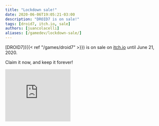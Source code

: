 ```yaml
---
title: "Lockdown sale!"
date: 2020-06-06T19:05:21-03:00
description: "DROID7 is on sale!"
tags: [droid7, itch.io, sale]
authors: [juancolacelli]
aliases: [/gamedev/lockdown-sale/]
---
```


[DROID7]({{< ref "/games/droid7" >}}) is on sale on [itch.io](https://poopbits.itch.io) until June 21, 2020.

Claim it now, and keep it forever!

<iframe src="https://itch.io/embed/570980?linkback=true&amp;bg_color=16171a&amp;fg_color=fafdff&amp;link_color=ff8426&amp;border_color=16171a" width="208" height="167" frameborder="0"><a href="https://poopbits.itch.io/droid7">DROID7 by JC</a></iframe>
